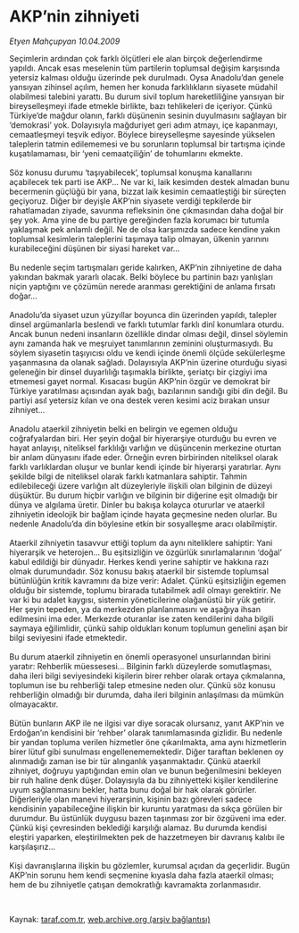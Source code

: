 # AKP’nin zihniyeti

*Etyen Mahçupyan 10.04.2009*

<div class="taraf_structure_2col_1zq">
<div class="margen_n">



 <p>Seçimlerin ardından çok farklı ölçütleri ele alan birçok değerlendirme yapıldı. Ancak esas meselenin tüm partilerin toplumsal değişim karşısında yetersiz kalması olduğu üzerinde pek durulmadı. Oysa Anadolu’dan genele yansıyan zihinsel açılım, hemen her konuda farklılıkların siyasete müdahil olabilmesi talebini yarattı. Bu durum sivil toplum hareketliliğine yansıyan bir bireyselleşmeyi ifade etmekle birlikte, bazı tehlikeleri de içeriyor. Çünkü Türkiye’de mağdur olanın, farklı düşünenin sesinin duyulmasını sağlayan bir ‘demokrasi’ yok. Dolayısıyla mağduriyet geri adım atmayı, içe kapanmayı, cemaatleşmeyi teşvik ediyor. Böylece bireyselleşme sayesinde yükselen taleplerin tatmin edilememesi ve bu sorunların toplumsal bir tartışma içinde kuşatılamaması, bir ‘yeni cemaatçiliğin’ de tohumlarını ekmekte. <br/><br/>Söz konusu durumu ‘taşıyabilecek’, toplumsal konuşma kanallarını açabilecek tek parti ise AKP... Ne var ki, laik kesimden destek almadan bunu becermenin güçlüğü bir yana, bizzat laik kesimin cemaatleştiği bir süreçten geçiyoruz. Diğer bir deyişle AKP’nin siyasete verdiği tepkilerde bir rahatlamadan ziyade, savunma refleksinin öne çıkmasından daha doğal bir şey yok. Ama yine de bu partiye gereğinden fazla korumacı bir tutumla yaklaşmak pek anlamlı değil. Ne de olsa karşımızda sadece kendine yakın toplumsal kesimlerin taleplerini taşımaya talip olmayan, ülkenin yarınını kurabileceğini düşünen bir siyasi hareket var... <br/><br/>Bu nedenle seçim tartışmaları geride kalırken, AKP’nin zihniyetine de daha yakından bakmak yararlı olacak. Belki böylece bu partinin bazı yanlışları niçin yaptığını ve çözümün nerede aranması gerektiğini de anlama fırsatı doğar... <br/><br/>Anadolu’da siyaset uzun yüzyıllar boyunca din üzerinden yapıldı, talepler dinsel argümanlarla beslendi ve farklı tutumlar farklı dinî konumlara oturdu. Ancak bunun nedeni insanların özellikle dindar olması değil, dinsel söylemin aynı zamanda hak ve meşruiyet tanımlarının zeminini oluşturmasıydı. Bu söylem siyasetin taşıyıcısı oldu ve kendi içinde önemli ölçüde sekülerleşme yaşanmasına da olanak sağladı. Dolayısıyla AKP’nin üzerine oturduğu siyasi geleneğin bir dinsel duyarlılığı taşımakla birlikte, şeriatçı bir çizgiyi ima etmemesi gayet normal. Kısacası bugün AKP’nin özgür ve demokrat bir Türkiye yaratılması açısından ayak bağı, bazılarının sandığı gibi din değil. Bu partiyi asıl yetersiz kılan ve ona destek veren kesimi aciz bırakan unsur zihniyet... <br/><br/>Anadolu ataerkil zihniyetin belki en belirgin ve egemen olduğu coğrafyalardan biri. Her şeyin doğal bir hiyerarşiye oturduğu bu evren ve hayat anlayışı, niteliksel farklılığı varlığın ve düşüncenin merkezine oturtan bir anlam dünyasını ifade eder. Örneğin evren birbirinden niteliksel olarak farklı varlıklardan oluşur ve bunlar kendi içinde bir hiyerarşi yaratırlar. Aynı şekilde bilgi de niteliksel olarak farklı katmanlara sahiptir. Tahmin edilebileceği üzere varlığın alt düzeyleriyle ilişkili olan bilginin de düzeyi düşüktür. Bu durum hiçbir varlığın ve bilginin bir diğerine eşit olmadığı bir dünya ve algılama üretir. Dinler bu bakışa kolayca otururlar ve ataerkil zihniyetin ideolojik bir bağlam içinde hayata geçmesine neden olurlar. Bu nedenle Anadolu’da din böylesine etkin bir sosyalleşme aracı olabilmiştir. <br/><br/>Ataerkil zihniyetin tasavvur ettiği toplum da aynı niteliklere sahiptir: Yani hiyerarşik ve heterojen... Bu eşitsizliğin ve özgürlük sınırlamalarının ‘doğal’ kabul edildiği bir dünyadır. Herkes kendi yerine sahiptir ve hakkına razı olmak durumundadır. Söz konusu bakış ataerkil bir sistemde toplumsal bütünlüğün kritik kavramını da bize verir: Adalet. Çünkü eşitsizliğin egemen olduğu bir sistemde, toplumu birarada tutabilmek adil olmayı gerektirir. Ne var ki bu adalet kaygısı, sistemin yöneticilerine olağanüstü bir yük getirir. Her şeyin tepeden, ya da merkezden planlanmasını ve aşağıya ihsan edilmesini ima eder. Merkezde oturanlar ise zaten kendilerini daha bilgili saymaya eğilimlidir, çünkü sahip oldukları konum toplumun genelini aşan bir bilgi seviyesini ifade etmektedir. <br/><br/>Bu durum ataerkil zihniyetin en önemli operasyonel unsurlarından birini yaratır: Rehberlik müessesesi... Bilginin farklı düzeylerde somutlaşması, daha ileri bilgi seviyesindeki kişilerin birer rehber olarak ortaya çıkmalarına, toplumun ise bu rehberliği talep etmesine neden olur. Çünkü söz konusu rehberliğin olmadığı bir durumda, daha ileri bilginin anlaşılması da mümkün olmayacaktır. <br/><br/>Bütün bunların AKP ile ne ilgisi var diye soracak olursanız, yanıt AKP’nin ve Erdoğan’ın kendisini bir ‘rehber’ olarak tanımlamasında gizlidir. Bu nedenle bir yandan topluma verilen hizmetler öne çıkarılmakta, ama aynı hizmetlerin birer lütuf gibi sunulması engellenememektedir. Diğer taraftan beklenen oy alınmadığı zaman ise bir tür alınganlık yaşanmaktadır. Çünkü ataerkil zihniyet, doğruyu yaptığından emin olan ve bunun beğenilmesini bekleyen bir ruh haline denk düşer. Dolayısıyla da bu zihniyetteki kişiler kendilerine uyum sağlanmasını bekler, hatta bunu doğal bir hak olarak görürler. Diğerleriyle olan manevi hiyerarşinin, kişinin bazı görevleri sadece kendisinin yapabileceğine ilişkin bir kuruntu yaratması da sıkça görülen bir durumdur. Bu üstünlük duygusu bazen taşınması zor bir özgüveni ima eder. Çünkü kişi çevresinden beklediği karşılığı alamaz. Bu durumda kendisi eleştiri yaparken, eleştirilmekten pek de hazzetmeyen bir davranış kalıbı ile karşılaşırız... <br/><br/>Kişi davranışlarına ilişkin bu gözlemler, kurumsal açıdan da geçerlidir. Bugün AKP’nin sorunu hem kendi seçmenine kıyasla daha fazla ataerkil olması; hem de bu zihniyetle çatışan demokratlığı kavramakta zorlanmasıdır.</p>

<br/>


<div id="taraf_not">
</div>

</div>


</div>

Kaynak: [taraf.com.tr](http://www.taraf.com.tr:80/makale/4957.htm), [web.archive.org (arşiv bağlantısı)](http://web.archive.org/web/20090416184538/http://www.taraf.com.tr:80/makale/4957.htm)
